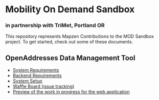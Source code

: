 # Mobility On Demand Sandbox
### in partnership with TriMet, Portland OR

This repository represents Mapzen Contributions to the MOD Sandbox project.
To get started, check out some of these documents.

## OpenAddresses Data Management Tool
- [System Requirements](docs/system-requirements.md)
- [Backend Requirements](docs/backend-requirements.md)
- [System Setup](docs/how-to-run.md)
- [Waffle Board (issue tracking)](http://waffle.io/mapzen/mobility-on-demand-sandbox-contributions)
- [Preview of the work in progress for the web application](https://mod.netlify.com/#/intro)

